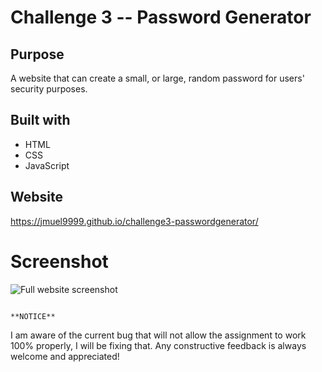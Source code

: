 # Challenge 3 -- Password Generator

## Purpose
A website that can create a small, or large, random password for users' security purposes.

## Built with
* HTML
* CSS
* JavaScript

## Website
https://jmuel9999.github.io/challenge3-passwordgenerator/

# Screenshot
![Full website screenshot]()

                                                                               **NOTICE**               
I am aware of the current bug that will not allow the assignment to work 100% properly, I will be fixing that. Any constructive feedback is always welcome and appreciated!
